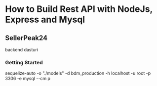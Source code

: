 # How to Build Rest API with NodeJs, Express and Mysql

## SellerPeak24

backend dasturi

### Getting Started

sequelize-auto -o "./models" -d bdm_production -h localhost -u root -p 3306 -e mysql --cm p
